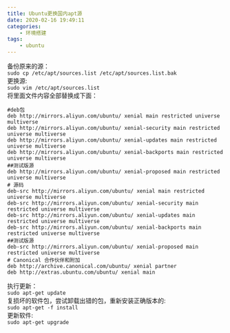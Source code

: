 ```yaml
---
title: Ubuntu更换国内apt源
date: 2020-02-16 19:49:11
categories: 
    - 环境搭建
tags: 
	- ubuntu
---
```

备份原来的源：  
`sudo cp /etc/apt/sources.list /etc/apt/sources.list.bak`  
更换源:  
`sudo vim /etc/apt/sources.list`  
将里面文件内容全部替换成下面：  

```shell
#deb包
deb http://mirrors.aliyun.com/ubuntu/ xenial main restricted universe multiverse
deb http://mirrors.aliyun.com/ubuntu/ xenial-security main restricted universe multiverse
deb http://mirrors.aliyun.com/ubuntu/ xenial-updates main restricted universe multiverse
deb http://mirrors.aliyun.com/ubuntu/ xenial-backports main restricted universe multiverse
##测试版源  
deb http://mirrors.aliyun.com/ubuntu/ xenial-proposed main restricted universe multiverse
# 源码  
deb-src http://mirrors.aliyun.com/ubuntu/ xenial main restricted universe multiverse
deb-src http://mirrors.aliyun.com/ubuntu/ xenial-security main restricted universe multiverse
deb-src http://mirrors.aliyun.com/ubuntu/ xenial-updates main restricted universe multiverse
deb-src http://mirrors.aliyun.com/ubuntu/ xenial-backports main restricted universe multiverse
##测试版源  
deb-src http://mirrors.aliyun.com/ubuntu/ xenial-proposed main restricted universe multiverse
# Canonical 合作伙伴和附加  
deb http://archive.canonical.com/ubuntu/ xenial partner
deb http://extras.ubuntu.com/ubuntu/ xenial main
```

执行更新：  
`sudo apt-get update`  
复损坏的软件包，尝试卸载出错的包，重新安装正确版本的:  
`sudo apt-get -f install`  
更新软件:  
`sudo apt-get upgrade`  
